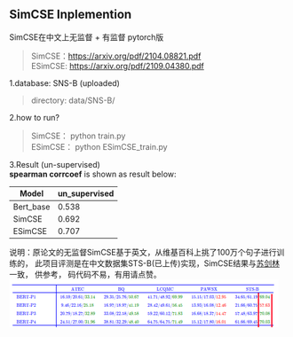 ## SimCSE Inplemention

SimCSE在中文上无监督 + 有监督 pytorch版
> SimCSE：https://arxiv.org/pdf/2104.08821.pdf   
> ESimCSE: https://arxiv.org/pdf/2109.04380.pdf

1.database: SNS-B (uploaded)
> directory: data/SNS-B/

2.how to run?
> SimCSE： python train.py  
> ESimCSE： python ESimCSE_train.py

3.Result (un-supervised)  
**spearman corrcoef** is shown as result below:

| Model     | un_supervised |
|-----------|---------------|
| Bert_base | 0.538         |   
| SimCSE    | 0.692         |
| ESimCSE   | 0.707         | 

说明：原论文的无监督SimCSE基于英文，从维基百科上挑了100万个句子进行训练的， 此项目评测是在中文数据集STS-B(已上传)实现，SimCSE结果与[苏剑林](https://spaces.ac.cn/archives/8348)
一致， 供参考， 码代码不易，有用请点赞。  
![img.png](./data/pic/img.png)  
